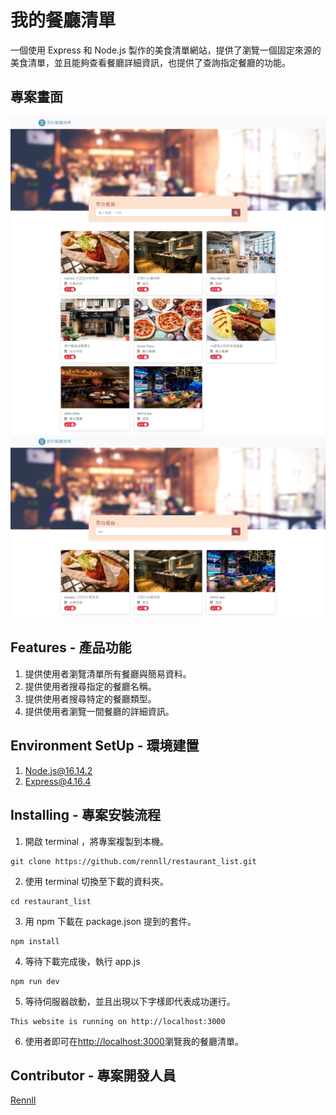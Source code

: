 # 我的餐廳清單

一個使用 Express 和 Node.js 製作的美食清單網站，提供了瀏覽一個固定來源的美食清單，並且能夠查看餐廳詳細資訊，也提供了查詢指定餐廳的功能。

## 專案畫面

![image](/public/screenshots/index.png)
![image](/public/screenshots/search-page.png)

## Features - 產品功能

1. 提供使用者瀏覽清單所有餐廳與簡易資料。
2. 提供使用者搜尋指定的餐廳名稱。
3. 提供使用者搜尋特定的餐廳類型。
4. 提供使用者瀏覽一間餐廳的詳細資訊。

## Environment SetUp - 環境建置

1. [Node.js@16.14.2](https://nodejs.org/)
2. [Express@4.16.4](https://expressjs.com/)

## Installing - 專案安裝流程

1. 開啟 terminal ，將專案複製到本機。

```
git clone https://github.com/rennll/restaurant_list.git
```

2. 使用 terminal 切換至下載的資料夾。

```
cd restaurant_list
```

3. 用 npm 下載在 package.json 提到的套件。

```
npm install
```

4. 等待下載完成後，執行 app.js

```
npm run dev
```

5. 等待伺服器啟動，並且出現以下字樣即代表成功運行。

```
This website is running on http://localhost:3000
```

6. 使用者即可在[http://localhost:3000](http://localhost:3000)瀏覽我的餐廳清單。

## Contributor - 專案開發人員

[Rennll](https://github.com/Rennll)
